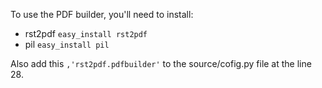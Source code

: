 To use the PDF builder, you'll need to install:

* rst2pdf `easy_install rst2pdf`
* pil `easy_install pil`

Also add this `,'rst2pdf.pdfbuilder'` to the source/cofig.py file at the line 28.
